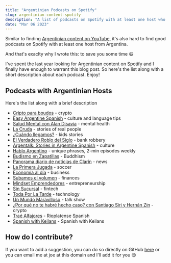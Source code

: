 ```yaml
---
title: "Argentinian Podcasts on Spotify"
slug: argentinian-content-spotify
description: "A list of podcasts on Spotify with at least one host who is Argentinian and speaks with a Rioplatense accent."
date: "Mar 06 2023"
---
```


Similar to finding [Argentinian content on YouTube](/argentinian-content-youtube/), it's also hard to find good podcasts on Spotify with at least one host from Argentina.

And that's exaclty why I wrote this: to save you some time 😃

I've spent the last year looking for Argentinian content on Spotify and I finally have enough to warrant this blog post. So here's the list along with a short description about each podcast. Enjoy!

## Podcasts with Argentinian Hosts

Here's the list along with a brief description

- [Cripto para boudos](https://open.spotify.com/show/4XPTQJyyYYz8zVRvBWrWLa) - crypto
- [Easy Argentine Spanish](https://open.spotify.com/show/1GLyOIye7N0y6P5YqIIUJE) - culture and language tips
- [Salud Mental con Alan Disavia](https://open.spotify.com/show/4H9hNPW7uTpgCD0wwErLxk) - mental health
- [La Cruda](https://open.spotify.com/show/2G0HRZba65w6T9NDNScNK2) - stories of real people
- [¿Cuándo llegamos?](https://open.spotify.com/show/1pz1IGwU2tR9TFh9Nf1Ew2) - kids stories
- [El Verdadero Roblo del Siglo](https://open.spotify.com/show/0fuV7dul7VTFo6V8M9flBv) - bank robbery
- [Argentalk: Stories in Argentine Spanish](https://open.spotify.com/show/6niBcN1txx982157JwnePZ) - culture
- [Hablo Argentino](https://open.spotify.com/show/51MVVDQSwxrlky1Z7kCwjf) - unique phrases, 2-min episodes weekly
- [Budismo en Zapatillas](https://open.spotify.com/show/5iJRiRfBTmjAXOMDx2OFD8) - Buddhism
- [Panorama diario de noticias de Clarín](https://open.spotify.com/show/55DG8eipUtzJCN6uhxP233) - news
- [La Primera Jugada](https://open.spotify.com/show/4qwGlpuLPBSs96oeTs57y8) - soccer
- [Economía al día](https://open.spotify.com/show/1yHYxZTX6i1cgAJ2gPBD97) - business
- [Subamos el volumen](https://open.spotify.com/show/4oI9Ddu7Py4qXxqylvE0DT) - finances
- [Mindset Emprendedores](https://open.spotify.com/show/6RNJcS32iCQNpuHzqS56XP) - entrepreneurship
- [Sin Sucursal](https://open.spotify.com/show/5cibsOdQrcp0GHrzaDnZ0B) - fintech
- [Toda Por La Tarde](https://open.spotify.com/show/799DVWQ8FCmHdcECWBoN4f) - technology
- [Un Mundo Maravilloso](https://open.spotify.com/show/0zGFAX8zeYbDjEX4sC7bbk) - talk show
- [¿Por qué no te habré hecho caso? con Santiago Siri y Hernán Zin](https://open.spotify.com/show/3uayw7As069jmVEqkA3Ds6?si=6352a5333f304e6a) - crypto
- [Traé Alfajores](https://open.spotify.com/show/2e9ywcRVRUdwqKckqdEO3j) - Rioplatense Spanish
- [Spanish with Keilans](https://open.spotify.com/show/2JXVIudtEd7HXJ3IbXqHwu?si=5cbf0e117b2d431a) - Spanish with Keilans

## How do I contribute?

If you want to add a suggestion, you can do so directly on GitHub [here](https://github.com/jsjoeio/speak-argentinian-spanish) or you can email me at joe at this domain and I'll add it for you 😊

